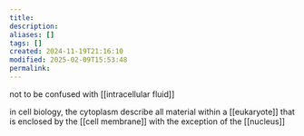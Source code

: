 ```yaml
---
title: 
description: 
aliases: []
tags: []
created: 2024-11-19T21:16:10
modified: 2025-02-09T15:53:48
permalink:
---
```


not to be confused with [[intracellular fluid]]

in cell biology, the cytoplasm describe all material within a [[eukaryote]] that is enclosed by the [[cell membrane]] with the exception of the [[nucleus]]
